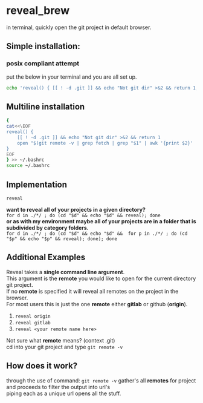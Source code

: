 # reveal_brew
in terminal, quickly open the git project in default browser.

## Simple installation:
### posix compliant attempt
put the below in your terminal and you are all set up.
```bash
echo 'reveal() { [[ ! -d .git ]] && echo "Not git dir" >&2 && return 1; open $(git remote -v | grep fetch | grep "$1" | awk '"'"'{print $2}'"'"' | sed '"'"'s/.git$//'"'"'); };' >> ~/.bashrc; source ~/.bashrc
```

## Multiline installation

```bash
{
cat<<\EOF
reveal() {
    [[ ! -d .git ]] && echo "Not git dir" >&2 && return 1
    open "$(git remote -v | grep fetch | grep "$1" | awk '{print $2}' | sed 's/.git$//')"
}
EOF
} >> ~/.bashrc
source ~/.bashrc

```

## Implementation

`reveal`

<b>want to reveal all of your projects in a given directory?</b><br/>
`for d in ./*/ ; do (cd "$d" && echo "$d" && reveal); done`<br/>
<b>or as with my environment  maybe all of your projects are in a folder that is subdivided by category folders.</b><br/>
`for d in ./*/ ; do (cd "$d" && echo "$d" &&  for p in ./*/ ; do (cd "$p" && echo "$p" && reveal); done); done`


## Additional Examples
Reveal takes a <b>single command line argument</b>.
<br>This argument is the <b>remote</b> you would like to open for the current directory git project.
<br>If no <b>remote</b> is specified it will reveal all remotes on the project in the browser.
<br>For most users this is just the one <b>remote</b> either <b>gitlab</b> or github (<b>origin</b>).

1) `reveal origin`
2) `reveal gitlab`
3) `reveal <your remote name here>`

Not sure what <b>remote</b> means? (context .git)
<br>cd into your git project and type `git remote -v`


## How does it work?
through the use of command: 
```git remote -v```
gather's all <b>remotes</b> for project 
<br>and proceeds to  filter the output into url's
<br>piping each as a unique url opens all the stuff.
